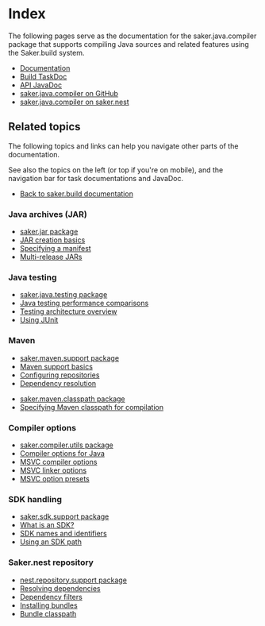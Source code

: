 # Index

The following pages serve as the documentation for the saker.java.compiler package that supports compiling Java sources and related features using the Saker.build system.

<div class="doc-table-of-contents">

* [Documentation](/doc/index.md)
* [Build TaskDoc](/taskdoc/index.html)
* [API JavaDoc](/javadoc/index.html)
* [saker.java.compiler on GitHub](https://github.com/sakerbuild/saker.java.compiler)
* [saker.java.compiler on saker.nest](https://nest.saker.build/package/saker.java.compiler)

</div>

## Related topics

The following topics and links can help you navigate other parts of the documentation. 

See also the topics on the left (or top if you're on mobile), and the navigation bar for task documentations and JavaDoc.

<div class="doc-table-of-contents">

* [Back to saker.build documentation](root:/saker.build/index.html)

</div>

### Java archives (JAR)

<div class="doc-table-of-contents">

* [saker.jar package](root:/saker.jar/doc/index.html)
* [JAR creation basics](root:/saker.jar/doc/jarcreation/index.html)
* [Specifying a manifest](root:/saker.jar/doc/jarcreation/manifest.html)
* [Multi-release JARs](root:/saker.jar/doc/jarcreation/multirelease.html)

</div>

### Java testing

<div class="doc-table-of-contents">

* [saker.java.testing package](root:/saker.java.testing/doc/index.html)
* [Java testing performance comparisons](root:/saker.java.testing/doc/performancecomparison.html)
* [Testing architecture overview](root:/saker.java.testing/doc/testing/index.html)
* [Using JUnit](root:/saker.java.testing/doc/examples/junit.html)

</div>

### Maven

<div class="doc-table-of-contents">

* [saker.maven.support package](root:/saker.maven.support/doc/index.html)
* [Maven support basics](root:/saker.maven.support/doc/mavensupport/index.html)
* [Configuring repositories](root:/saker.maven.support/doc/mavensupport/configuration.html)
* [Dependency resolution](root:/saker.maven.support/doc/mavensupport/resolution.html)

</div>

<div class="doc-table-of-contents">

* [saker.maven.classpath package](root:/saker.maven.classpath/doc/index.html)
* [Specifying Maven classpath for compilation](root:/saker.maven.classpath/doc/classpath/index.html)

</div>

### Compiler options

<div class="doc-table-of-contents">

* [saker.compiler.utils package](root:/saker.compiler.utils/doc/index.html)
* [Compiler options for Java](root:/saker.java.compiler/doc/javacompile/compileroptions.html)
* [MSVC compiler options](root:/saker.msvc/doc/ccompile/compileroptions.html)
* [MSVC linker options](root:/saker.msvc/doc/ccompile/linkeroptions.html)
* [MSVC option presets](root:/saker.msvc/doc/ccompile/optionpresets.html)

</div>

### SDK handling

<div class="doc-table-of-contents">

* [saker.sdk.support package](root:/saker.sdk.support/doc/index.html)
* [What is an SDK?](root:/saker.sdk.support/doc/sdks/index.html)
* [SDK names and identifiers](root:/saker.sdk.support/doc/sdks/sdknames.html)
* [Using an SDK path](root:/saker.sdk.support/doc/examples/sdkpaths.html)

</div>

### Saker.nest repository

<div class="doc-table-of-contents">

* [nest.repository.support package](root:/nest.repository.support/doc/index.html)
* [Resolving dependencies](root:/nest.repository.support/doc/dependencyresolution/resolvingdependencies.html)
* [Dependency filters](root:/nest.repository.support/doc/dependencyresolution/filters.html)
* [Installing bundles](root:/nest.repository.support/doc/bundlemanagement/install.html)
* [Bundle classpath](root:/nest.repository.support/doc/examples/javacompileclasspath.html)

</div>